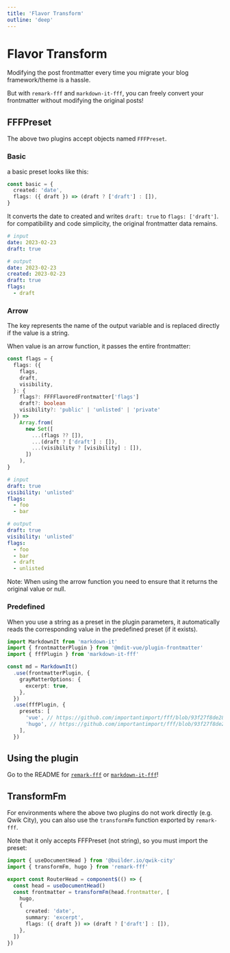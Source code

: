 ```yaml
---
title: 'Flavor Transform'
outline: 'deep'
---
```


# Flavor Transform

Modifying the post frontmatter every time you migrate your blog framework/theme is a hassle.

But with `remark-fff` and `markdown-it-fff`, you can freely convert your frontmatter without modifying the original posts!

## FFFPreset

The above two plugins accept objects named `FFFPreset`.

### Basic

a basic preset looks like this:

```ts
const basic = {
  created: 'date',
  flags: ({ draft }) => (draft ? ['draft'] : []),
}
```

It converts the date to created and writes `draft: true` to `flags: ['draft']`. for compatibility and code simplicity, the original frontmatter data remains.

```yaml
# input
date: 2023-02-23
draft: true

# output
date: 2023-02-23
created: 2023-02-23
draft: true
flags:
  - draft
```

### Arrow

The key represents the name of the output variable and is replaced directly if the value is a string.

When value is an arrow function, it passes the entire frontmatter:

```ts
const flags = {
  flags: ({
    flags,
    draft,
    visibility,
  }: {
    flags?: FFFFlavoredFrontmatter['flags']
    draft?: boolean
    visibility?: 'public' | 'unlisted' | 'private'
  }) =>
    Array.from(
      new Set([
        ...(flags ?? []),
        ...(draft ? ['draft'] : []),
        ...(visibility ? [visibility] : []),
      ])
    ),
}
```

```yaml
# input
draft: true
visibility: 'unlisted'
flags:
  - foo
  - bar

# output
draft: true
visibility: 'unlisted'
flags:
  - foo
  - bar
  - draft
  - unlisted
```

Note: When using the arrow function you need to ensure that it returns the original value or null.

### Predefined

When you use a string as a preset in the plugin parameters, it automatically reads the corresponding value in the predefined preset (if it exists).

```ts
import MarkdownIt from 'markdown-it'
import { frontmatterPlugin } from '@mdit-vue/plugin-frontmatter'
import { fffPlugin } from 'markdown-it-fff'

const md = MarkdownIt()
  .use(frontmatterPlugin, {
    grayMatterOptions: {
      excerpt: true,
    },
  })
  .use(fffPlugin, {
    presets: [
      'vue', // https://github.com/importantimport/fff/blob/93f27f8de28c02974aa7d471f20f085443051be5/packages/markdown-it-fff/src/presets.ts#L10-L12
      'hugo', // https://github.com/importantimport/fff/blob/93f27f8de28c02974aa7d471f20f085443051be5/packages/remark-fff/src/presets.ts#L17-L46
    ],
  })
```

## Using the plugin

Go to the README for [`remark-fff`](/packages/remark-fff) or [`markdown-it-fff`](/packages/markdown-it-fff)!

## TransformFm

For environments where the above two plugins do not work directly (e.g. Qwik City), you can also use the `transformFm` function exported by `remark-fff`.

Note that it only accepts FFFPreset (not string), so you must import the preset:

```ts
import { useDocumentHead } from '@builder.io/qwik-city'
import { transformFm, hugo } from 'remark-fff'

export const RouterHead = component$(() => {
  const head = useDocumentHead()
  const frontmatter = transformFm(head.frontmatter, [
    hugo,
    {
      created: 'date',
      summary: 'excerpt',
      flags: ({ draft }) => (draft ? ['draft'] : []),
    },
  ])
})
```
